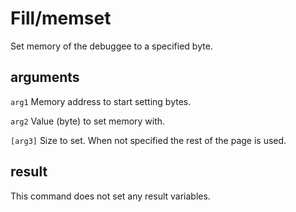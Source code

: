 # Fill/memset

Set memory of the debuggee to a specified byte.

## arguments

`arg1` Memory address to start setting bytes.

`arg2` Value (byte) to set memory with.

`[arg3]` Size to set. When not specified the rest of the page is used.

## result

This command does not set any result variables.
